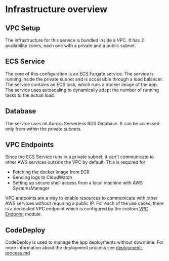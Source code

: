 # Infrastructure overview

## VPC Setup

The infrastructure for this service is bundled inside a VPC. It has 2 availability zones, each one with a private and a
public subnet.

## ECS Service

The core of this configuration is an ECS Fargate service. The service is running inside the private subnet and is
accessible through a load balancer.
The service contains an ECS task, which runs a docker image of the app. The service uses autoscaling to dynamically
adapt the number of running tasks to the actual load.

## Database

The service uses an Aurora Serverless RDS Database. It can be accessed only from within the private subnets.

## VPC Endpoints

Since the ECS Service runs in a private subnet, it can't communicate to other AWS services outside the VPC by default.
This is required for

- Fetching the docker image from ECR
- Sending logs to CloudWatch
- Setting up secure shell access from a local machine with AWS SystemsManager

VPC endpoints are a way to enable resources to communicate with other AWS services without requiring a public IP. For
each of the use cases, there is a dedicated VPC endpoint which is configured by the
custom [VPC Endpoint](../app/modules/vpc_endpoint/README.md) module.

## CodeDeploy

CodeDeploy is used to manage the app deployments without downtime. For more information about the deployment process
see [deployment-process.md](./deployment-process.md)
